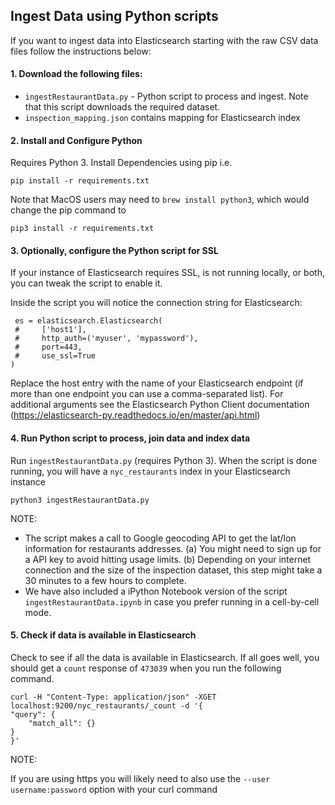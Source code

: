 ## Ingest Data using Python scripts

If you want to ingest data into Elasticsearch starting with the raw CSV data
files follow the instructions below:

#### 1. Download the following files:

- `ingestRestaurantData.py` - Python script to process and ingest.  Note that this script downloads the required dataset.
- `inspection_mapping.json` contains mapping for Elasticsearch index

#### 2. Install and Configure Python

Requires Python 3.
Install Dependencies using pip i.e. 
```shell
pip install -r requirements.txt
```

Note that MacOS users may need to `brew install python3`, 
which would change the pip command to 
```shell
pip3 install -r requirements.txt
```
#### 3. Optionally, configure the Python script for SSL

If your instance of Elasticsearch requires SSL, is not running locally, or both,
you can tweak the script to enable it.

Inside the script you will notice the connection string for Elasticsearch:

```code
 es = elasticsearch.Elasticsearch(
 #     ['host1'],
 #     http_auth=('myuser', 'mypassword'),
 #     port=443,
 #     use_ssl=True
)
```

Replace the host entry with the name of your Elasticsearch endpoint (if more
than one endpoint you can use a comma-separated list).  For additional arguments
see the Elasticsearch Python Client documentation
(https://elasticsearch-py.readthedocs.io/en/master/api.html)

#### 4. Run Python script to process, join data and index data

Run `ingestRestaurantData.py` (requires Python 3). When the script is done
running, you will have a `nyc_restaurants` index in your Elasticsearch instance

```
python3 ingestRestaurantData.py
```

NOTE:
- The script makes a call to Google geocoding API to get the lat/lon information for restaurants addresses. (a) You might need to sign up for a API key to avoid hitting usage limits. (b) Depending on your internet connection and the size of the inspection dataset, this step might take a 30 minutes to a few hours to complete.
- We have also included a iPython Notebook version of the script `ingestRestaurantData.ipynb` in case you prefer running in a cell-by-cell mode.

#### 5. Check if data is available in Elasticsearch

Check to see if all the data is available in Elasticsearch. If all goes well, you should get a `count` response of `473039` when you run the following command.

```shell
curl -H "Content-Type: application/json" -XGET localhost:9200/nyc_restaurants/_count -d '{
"query": {
	"match_all": {}
}
}'
```

NOTE:

If you are using https you will likely need to also use the
`--user username:password` option with your curl command